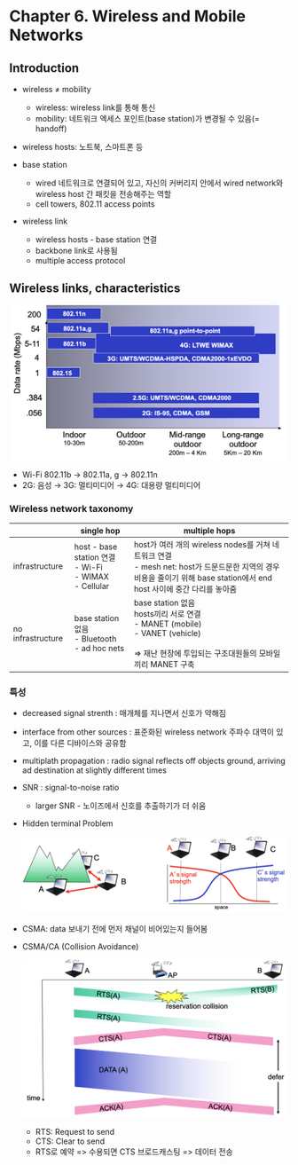 # Chapter 6. Wireless and Mobile Networks

## Introduction

- wireless ≠ mobility

  - wireless: wireless link를 통해 통신
  - mobility: 네트워크 엑세스 포인트(base station)가 변경될 수 있음(= handoff)

- wireless hosts: 노트북, 스마트폰 등

- base station

  - wired 네트워크로 연결되어 있고, 자신의 커버리지 안에서 wired network와 wireless host 간 패킷을 전송해주는 역할
  - cell towers, 802.11 access points

- wireless link

  - wireless hosts - base station 연결
  - backbone link로 사용됨
  - multiple access protocol

  

## Wireless links, characteristics

![6-1-1](../images/6-1-1.png)



- Wi-Fi 802.11b → 802.11a, g → 802.11n
- 2G: 음성 → 3G: 멀티미디어 → 4G: 대용량 멀티미디어

###  Wireless network taxonomy

|                   | single hop                                                   | multiple hops                                                |
| ----------------- | ------------------------------------------------------------ | ------------------------------------------------------------ |
| infrastructure    | host - base station 연결<br />- Wi-Fi<br />- WIMAX<br />- Cellular | host가 여러 개의 wireless nodes를 거쳐 네트워크 연결<br />- mesh net: host가 드문드문한 지역의 경우 비용을 줄이기 위해 base station에서 end host 사이에 중간 다리를 놓아줌 |
| no infrastructure | base station 없음<br />- Bluetooth<br />- ad hoc nets        | base station 없음<br />hosts끼리 서로 연결<br />- MANET (mobile)<br />- VANET (vehicle)<br /><br />=> 재난 현장에 투입되는 구조대원들의 모바일끼리 MANET 구축 |

### 특성

- decreased signal strenth : 매개체를 지나면서 신호가 약해짐

- interface from other sources : 표준화된 wireless network 주파수 대역이 있고, 이를 다른 디바이스와 공유함

- multiplath propagation : radio signal reflects off objects ground, arriving ad destination at slightly different times

- SNR : signal-to-noise ratio

  - larger SNR - 노이즈에서 신호를 추출하기가 더 쉬움

- Hidden terminal Problem

  ![6-1-2](../images/6-1-2.png)

- CSMA: data 보내기 전에 먼저 채널이 비어있는지 들어봄

- CSMA/CA (Collision  Avoidance)

  ![6-1-3](../images/6-1-3.png)

  - RTS: Request to send
  - CTS: Clear to send
  - RTS로 예약 => 수용되면 CTS 브로드캐스팅 => 데이터 전송

